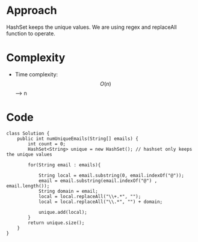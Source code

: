 # Approach
HashSet keeps the unique values. We are using regex and replaceAll function to operate.

# Complexity
- Time complexity:
 $$O(n)$$ --> n


# Code
```
class Solution {
    public int numUniqueEmails(String[] emails) {
        int count = 0;
        HashSet<String> unique = new HashSet(); // hashset only keeps the unique values 

        for(String email : emails){

            String local = email.substring(0, email.indexOf("@"));
            email = email.substring(email.indexOf("@") , email.length());
            String domain = email;                
            local = local.replaceAll("\\+.*", "");
            local = local.replaceAll("\\.*", "") + domain;

            unique.add(local);
        }
        return unique.size();
    }
}
```